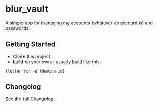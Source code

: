 # blur_vault

A simple app for managing my accounts (whatever an account is) and passwords.

## Getting Started

- Clone this project
- build on your own.
I usually build like this
```
flutter run -d {device-id}
```

## Changelog
See the full [Changelog](CHANGELOG.md).
